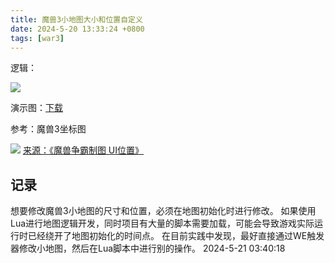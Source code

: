 ```yaml
---
title: 魔兽3小地图大小和位置自定义
date: 2024-5-20 13:33:24 +0800
tags: [war3]
---
```


逻辑：

![](img/miscs/6.png)

演示图：[下载](file/war3-minimap-sample.w3x)

参考：魔兽3坐标图

![](img/miscs/5.png)
[来源：《魔兽争霸制图 UI位置》](https://blog.csdn.net/weixin_43261514/article/details/123618326)

## 记录

想要修改魔兽3小地图的尺寸和位置，必须在地图初始化时进行修改。
如果使用Lua进行地图逻辑开发，同时项目有大量的脚本需要加载，可能会导致游戏实际运行时已经绕开了地图初始化的时间点。
在目前实践中发现，最好直接通过WE触发器修改小地图，然后在Lua脚本中进行别的操作。
2024-5-21 03:40:18
